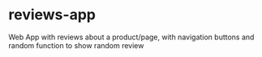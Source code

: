 # reviews-app

Web App with reviews about a product/page, with navigation buttons and random function to show random review